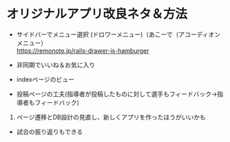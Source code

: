 # オリジナルアプリ改良ネタ＆方法
- サイドバーでメニュー選択 (ドロワーメニュー)（あこーで（アコーディオンメニュー）  
https://remonote.jp/rails-drawer-js-hamburger  


- 非同期でいいね＆お気に入り
- indexページのビュー
- 投稿ページの工夫(指導者が投稿したものに対して選手もフィードバック→指導者もフィードバック)
1. ページ遷移とDB設計の見直し、新しくアプリを作ったほうがいいかも
- 試合の振り返りもできる